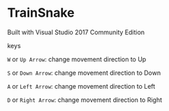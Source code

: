 # TrainSnake

Built with Visual Studio 2017 Community Edition

keys

`W` or `Up Arrow`: change movement direction to Up

`S` or `Down Arrow`: change movement direction to Down

`A` or `Left Arrow`: change movement direction to Left

`D` or `Right Arrow`: change movement direction to Right
